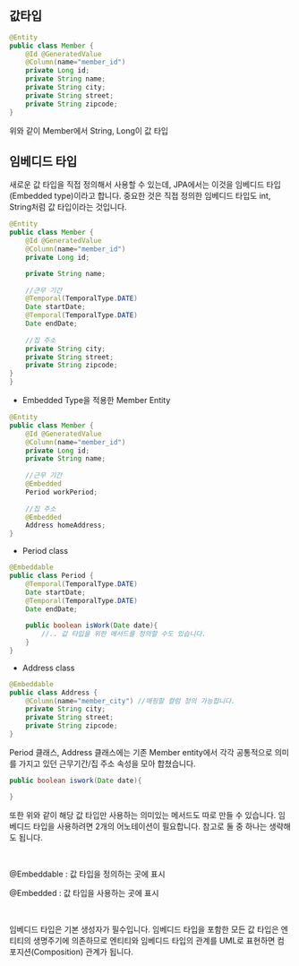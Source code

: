 ## 값타입

```java
@Entity
public class Member {
    @Id @GeneratedValue
    @Column(name="member_id")
    private Long id;
    private String name;
    private String city;
    private String street;
    private String zipcode;
}
```

위와 같이 Member에서 String, Long이 값 타입

## 임베디드 타입

새로운 값 타입을 직접 정의해서 사용할 수 있는데, JPA에서는 이것을 임베디드 타입(Embedded type)이라고 합니다. 
중요한 것은 직접 정의한 임베디드 타입도 int, String처럼 값 타입이라는 것입니다.

```java
@Entity
public class Member {
    @Id @GeneratedValue
    @Column(name="member_id")
    private Long id;

    private String name;
    
    //근무 기간
    @Temporal(TemporalType.DATE)
    Date startDate;
    @Temporal(TemporalType.DATE)
    Date endDate;
    
    //집 주소
    private String city;
    private String street;
    private String zipcode;
}
}
```

+ Embedded Type을 적용한 Member Entity
```java
@Entity
public class Member {
    @Id @GeneratedValue
    @Column(name="member_id")
    private Long id;
    private String name;
    
    //근무 기간
    @Embedded
    Period workPeriod;
    
    //집 주소
    @Embedded
    Address homeAddress;
}
```
+ Period class
```java
@Embeddable
public class Period {
    @Temporal(TemporalType.DATE)
    Date startDate;
    @Temporal(TemporalType.DATE)
    Date endDate;
    
    public boolean isWork(Date date){
        //.. 값 타입을 위한 메서드를 정의할 수도 있습니다.
    }
}
```

+ Address class
```java
@Embeddable
public class Address {
    @Column(name="member_city") //매핑할 컬럼 정의 가능합니다.
    private String city;
    private String street;
    private String zipcode;
}
```

Period 클래스, Address 클래스에는 기존 Member entity에서 각각 공통적으로 의미를 가지고 있던 근무기간/집 주소 속성을 모아 합쳤습니다.

```java
public boolean iswork(Date date){

}
```
또한 위와 같이 해당 값 타입만 사용하는 의미있는 메서드도 따로 만들 수 있습니다. 임베디드 타입을 사용하려면 2개의 어노테이션이 필요합니다. 
참고로 둘 중 하나는 생략해도 됩니다.

​

@Embeddable : 값 타입을 정의하는 곳에 표시

@Embedded : 값 타입을 사용하는 곳에 표시

​

임베디드 타입은 기본 생성자가 필수입니다. 임베디드 타입을 포함한 모든 값 타입은 엔티티의 생명주기에 의존하므로 
엔티티와 임베디드 타입의 관계를 UML로 표현하면 컴포지션(Composition) 관계가 됩니다.
